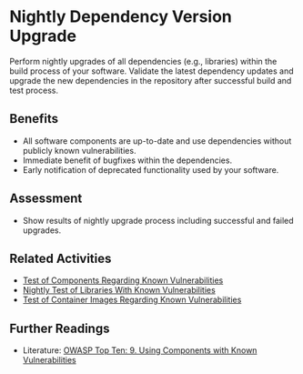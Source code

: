 # Nightly Dependency Version Upgrade

Perform nightly upgrades of all dependencies (e.g., libraries) within the build process of your software. Validate the latest dependency updates and upgrade the new dependencies in the repository after successful build and test process. 

## Benefits

- All software components are up-to-date and use dependencies without publicly known vulnerabilities.
- Immediate benefit of bugfixes within the dependencies.
- Early notification of deprecated functionality used by your software. 

## Assessment

- Show results of nightly upgrade process including successful and failed upgrades.

## Related Activities

- [Test of Components Regarding Known Vulnerabilities](../yellow/test-of-components-regarding-known-vulnerabilities.md)
- [Nightly Test of Libraries With Known Vulnerabilities](../orange/nightly-test-of-libraries-with-known-vulnerabilities.md)
- [Test of Container Images Regarding Known Vulnerabilities](test-of-container-images-regarding-known-vulnerabilities.md)

## Further Readings

- Literature: [OWASP Top Ten: 9. Using Components with Known Vulnerabilities](https://owasp.org/www-project-top-ten/2017/A9_2017-Using_Components_with_Known_Vulnerabilities)
